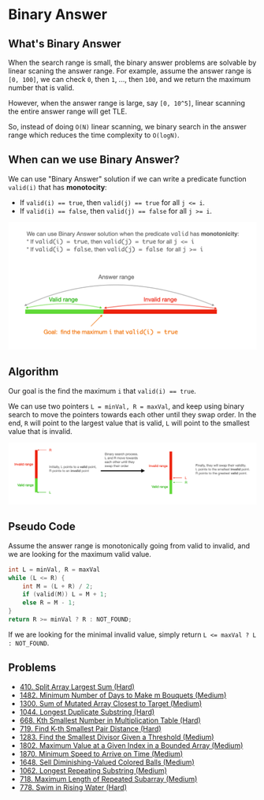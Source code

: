 # Binary Answer

## What's Binary Answer
When the search range is small, the binary answer problems are solvable by linear scaning the answer range. For example, assume the answer range is `[0, 100]`, we can check `0`, then `1`, ..., then `100`, and we return the maximum number that is valid.

However, when the answer range is large, say `[0, 10^5]`, linear scanning the entire answer range will get TLE. 

So, instead of doing `O(N)` linear scanning, we binary search in the answer range which reduces the time complexity to `O(logN)`.

## When can we use Binary Answer?

We can use "Binary Answer" solution if we can write a predicate function `valid(i)` that has **monotocity**:

* If `valid(i) == true`, then `valid(j) == true` for all `j <= i`.
* If `valid(i) == false`, then `valid(j) == false` for all `j >= i`.

![](.gitbook/assets/binary-answer-1.png)

## Algorithm

Our goal is the find the maximum `i` that `valid(i) == true`.

We can use two pointers `L = minVal, R = maxVal`, and keep using binary search to move the pointers towards each other until they swap order. In the end, `R` will point to the largest value that is valid, `L` will point to the smallest value that is invalid.

![](.gitbook/assets/binary-answer-2.png)

## Pseudo Code

Assume the answer range is monotonically going from valid to invalid, and we are looking for the maximum valid value.

```cpp
int L = minVal, R = maxVal
while (L <= R) {
    int M = (L + R) / 2;
    if (valid(M)) L = M + 1;
    else R = M - 1;
}
return R >= minVal ? R : NOT_FOUND;
```

If we are looking for the minimal invalid value, simply return `L <= maxVal ? L : NOT_FOUND`.

## Problems

* [410. Split Array Largest Sum \(Hard\)](https://leetcode.com/problems/split-array-largest-sum/)
* [1482. Minimum Number of Days to Make m Bouquets \(Medium\)](https://leetcode.com/problems/minimum-number-of-days-to-make-m-bouquets/)
* [1300. Sum of Mutated Array Closest to Target \(Medium\)](https://leetcode.com/problems/sum-of-mutated-array-closest-to-target/)
* [1044. Longest Duplicate Substring \(Hard\)](https://leetcode.com/problems/longest-duplicate-substring/)
* [668. Kth Smallest Number in Multiplication Table (Hard)](https://leetcode.com/problems/kth-smallest-number-in-multiplication-table/)
* [719. Find K-th Smallest Pair Distance (Hard)](https://leetcode.com/problems/find-k-th-smallest-pair-distance/)
* [1283. Find the Smallest Divisor Given a Threshold (Medium)](https://leetcode.com/problems/find-the-smallest-divisor-given-a-threshold/)
* [1802. Maximum Value at a Given Index in a Bounded Array (Medium)](https://leetcode.com/problems/maximum-value-at-a-given-index-in-a-bounded-array/)
* [1870. Minimum Speed to Arrive on Time (Medium)](https://leetcode.com/problems/minimum-speed-to-arrive-on-time/)
* [1648. Sell Diminishing-Valued Colored Balls (Medium)](https://leetcode.com/problems/sell-diminishing-valued-colored-balls/)
* [1062. Longest Repeating Substring (Medium)](https://leetcode.com/problems/longest-repeating-substring/)
* [718. Maximum Length of Repeated Subarray (Medium)](https://leetcode.com/problems/maximum-length-of-repeated-subarray/)
* [778. Swim in Rising Water (Hard)](https://leetcode.com/problems/swim-in-rising-water/)